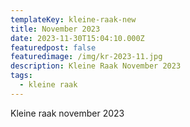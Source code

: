 ```yaml
---
templateKey: kleine-raak-new
title: November 2023
date: 2023-11-30T15:04:10.000Z
featuredpost: false
featuredimage: /img/kr-2023-11.jpg
description: Kleine Raak November 2023
tags:
  - kleine raak
---
```


Kleine raak november 2023